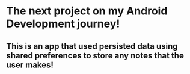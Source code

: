 # The next project on my Android Development journey!
## This is an app that used persisted data using shared preferences to store any notes that the user makes!
